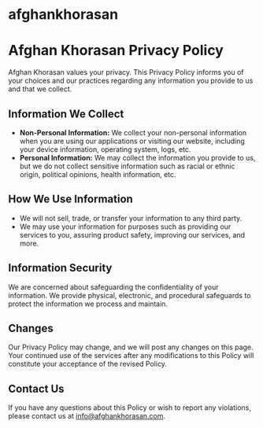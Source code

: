 # afghankhorasan
# Afghan Khorasan Privacy Policy

Afghan Khorasan values your privacy. This Privacy Policy informs you of your choices and our practices regarding any information you provide to us and that we collect.

## Information We Collect

- **Non-Personal Information:** We collect your non-personal information when you are using our applications or visiting our website, including your device information, operating system, logs, etc.
- **Personal Information:** We may collect the information you provide to us, but we do not collect sensitive information such as racial or ethnic origin, political opinions, health information, etc.

## How We Use Information

- We will not sell, trade, or transfer your information to any third party.
- We may use your information for purposes such as providing our services to you, assuring product safety, improving our services, and more.

## Information Security

We are concerned about safeguarding the confidentiality of your information. We provide physical, electronic, and procedural safeguards to protect the information we process and maintain.

## Changes

Our Privacy Policy may change, and we will post any changes on this page. Your continued use of the services after any modifications to this Policy will constitute your acceptance of the revised Policy.

## Contact Us

If you have any questions about this Policy or wish to report any violations, please contact us at [info@afghankhorasan.com](mailto:info@afghankhorasan.com).
